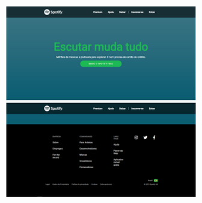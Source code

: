 <h1 align="center">
    <img src="./src/spotify_clone_1.png">
    <img src="./src/spotify_clone_2.png">
</h1>